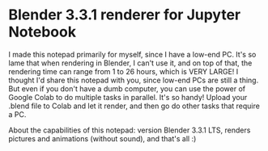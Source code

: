 # Blender 3.3.1 renderer for Jupyter Notebook
I made this notepad primarily for myself, since I have a low-end PC. It's so lame that when rendering in Blender, I can't use it, and on top of that, the rendering time can range from 1 to 26 hours, which is VERY LARGE!
I thought I'd share this notepad with you, since low-end PCs are still a thing. But even if you don't have a dumb computer, you can use the power of Google Colab to do multiple tasks in parallel. It's so handy! Upload your .blend file to Colab and let it render, and then go do other tasks that require a PC.

About the capabilities of this notepad: version Blender 3.3.1 LTS, renders pictures and animations (without sound), and that's all :) 
